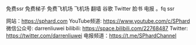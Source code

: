 免费ssr 免费梯子 免费飞机场 飞机场 翻墙 谷歌 Twitter
 脸书 电报 。fq ssr 

网站：https://sphard.com
YouTube频道: https://www.youtube.com/c/SPhard
微信公众号: darrenliuwei
bilibili: https://space.bilibili.com/22768487
Twitter: https://twitter.com/darrenliuwei
电报频道：https://t.me/SPhardChannel
